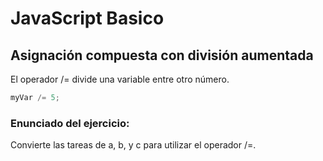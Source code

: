 # JavaScript Basico

## Asignación compuesta con división aumentada
El operador /= divide una variable entre otro número.

```javascript
myVar /= 5;
```


### Enunciado del ejercicio:
Convierte las tareas de a, b, y c para utilizar el operador /=.